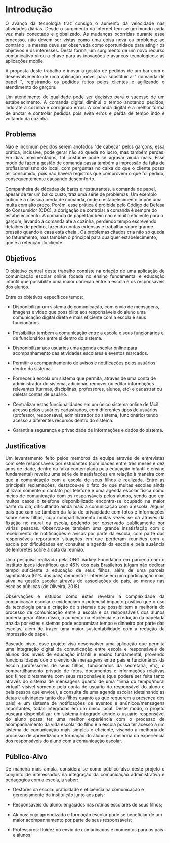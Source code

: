 # Introdução


<p align="justify"> O avanço da tecnologia traz consigo o aumento da velocidade nas atividades diárias. Desde o surgimento da internet tem se um mundo cada vez mais conectado e globalizado. As mudanças ocorridas durante esse processo, não devem ser vistas como uma coisa nova ou problema; ao contrário , a mesma deve ser observada como oportunidade para atingir os objetivos e os interesses. Desta forma, um surgimento de um novo recurso comunicativo virou a chave para as inovações e avanços tecnologicos: as aplicações mobile.</p> 

<p align="justify"> A proposta deste trabalho é inovar a gestão de pedidos de um bar com o desenvolvimento de uma aplicação móvel para substituir a " comanda de papel ", registrando os pedidos feitos pelos clientes e agilizando o atendimento do garçom.</p> 

<p align="justify"> Um atendimento de qualidade pode ser decisivo para o sucesso de um estabelecimento. A comanda digital diminui o tempo anotando pedidos, indo até a cozinha e corrigindo erros. A comanda digital é a melhor forma de anotar e controlar pedidos pois evita erros e perda de tempo indo e voltando da cozinha.</p>

## Problema
<p align="justify">Não é incomum pedidos serem anotados "de cabeça" pelos garçons, essa prática, inclusive, pode gerar não só queda no lucro, mas também perdas. Em dias movimentados, tal costume pode se agravar ainda mais. Esse modo de fazer a gestão de comanda passa também a impressão da falta de profissionalismo do local, com perguntas no caixa do que o cliente possa ter consumido, pois não haverá registros que comprovem o que foi pedido, consequentemente causando desconforto.</p>

Companheira de décadas de bares e restaurantes, a comanda de papel, apesar de ter um baixo custo, traz uma série de problemas. Um exemplo crítico é a clássica perda de comanda, onde o estabelecimento impõe uma multa com alto preço. Porém, esse prática é proibida pelo Código de Defesa do Consumidor (CDC), a obrigação de controlar a comanda é sempre do estabelecimento. A comanda de papel também não é muito eficiente para o garçom, levando a comanda até a cozinha, perdendo tempo escrevendo detalhes de pedido, fazendo contas extensas e trabalhar sobre grande pressão quando a casa está cheia . Os problemas citados cria não só queda no faturamento, mas também o principal para qualquer estabelecimento, que é a retenção do cliente. </p>

## Objetivos

<p align="justify">O objetivo central deste trabalho consiste na criação de uma aplicação de comunicação escolar online focada no ensino fundamental e educação infantil que possibilite uma maior conexão entre a escola e os responsáveis dos alunos.</p> 

<p align="justify">Entre os objetivos específicos temos:</p> 

* Disponibilizar um sistema de comunicação, com envio de mensagens, imagens e vídeo que possibilite aos responsáveis do aluno uma comunicação digital direta e mais eficiente com a escola e seus funcionários. 

* Possibilitar também a comunicação entre a escola e seus funcionários e de funcionários entre si dentro do sistema. 

* Disponibilizar aos usuários uma agenda escolar online para acompanhamento das atividades escolares e eventos marcados. 

* Permitir o acompanhamento de avisos e notificações pelos usuários dentro do sistema. 

* Fornecer à escola um sistema que permita, através de uma conta de administrador do sistema, adicionar, remover ou editar informações relevantes (turmas, disciplinas, professores, alunos, etc) e cadastrar ou deletar contas de usuário.  

* Centralizar estas funcionalidades em um único sistema online de fácil acesso pelos usuários cadastrados, com diferentes tipos de usuários (professor, responsável, administrador do sistema, funcionário) tendo acesso a diferentes recursos dentro do sistema.  

* Garantir a segurança e privacidade de informações e dados do sistema. 

## Justificativa

<p align="justify">Um levantamento feito pelos membros da equipe através de entrevistas com sete responsáveis por estudantes (com idades entre três meses e dez anos de idade, dentro da faixa contemplada pela educação infantil e ensino fundamental) revelou uma série de insatisfações em relação à maneira com que a comunicação com a escola de seus filhos é realizada. Entre as principais reclamações, destacou-se o fato de que muitas escolas ainda utilizam somente o contato por telefone e uma agenda escolar física como meios de comunicação com os responsáveis pelos alunos, sendo que em muitos casos o telefone disponibilizado encontra-se ocupado na maior parte do dia, dificultando ainda mais a comunicação com a escola. Alguns pais queixam-se também da falta de privacidade com fotos e informações sobre seus filhos, cujo compartilhamento muitas vezes se dá através da fixação no mural da escola, podendo ser observado publicamente por várias pessoas. Observou-se também uma grande insatisfação com o recebimento de notificações e avisos por parte da escola, com parte dos responsáveis reportando situações em que perderam reuniões com a escola por dificuldades em consultar a agenda da escola e pela ausência de lembretes sobre a data da reunião.</p>

<p align="justify">Uma pesquisa realizada pela ONG Varkey Foundation em parceria com o Instituto Ipsos identificou que 46% dos pais Brasileiros julgam não dedicar tempo suficiente à educação de seus filhos, além de uma parcela significativa (61% dos pais) demonstrar interesse em uma participação mais ativa na gestão escolar através de associações de pais, ao menos nas escolas públicas (de Oliveira, 2018).</p> 

<p align="justify">Observações e estudos como estes revelam a complexidade da comunicação escolar e evidenciam o potencial impacto positivo que o uso da tecnologia para a criação de sistemas que possibilitem a melhoria do processo de comunicação entre a escola e os responsáveis dos alunos poderia gerar. Além disso, o aumento na eficiência e a redução da papelada trazida por estes sistemas pode economizar tempo e dinheiro por parte das escolas, além de trazer uma maior sustentabilidade com a redução da impressão de papel.</p>

<p align="justify">Baseado nisto, esse projeto visa desenvolver uma aplicação que permita uma integração digital da comunicação entre escola e responsáveis de alunos dos níveis de educação infantil e ensino fundamental, provendo funcionalidades como o envio de mensagens entre pais e funcionários da escola (professores de seus filhos, funcionários da secretaria, etc), o compartilhamento privado de fotos, documentos e informações relativas aos filhos diretamente com seus responsáveis (que poderá ser feita tanto através do sistema de mensagens quanto de uma “linha do tempo/mural virtual” visível somente pela conta de usuário do responsável do aluno e pela pessoa que enviou), a consulta de uma agenda escolar (detalhando as datas e atividades tanto dos filhos quanto as que requerem a presença dos pais) e um sistema de notificações de eventos e anúnicos/mensagens importantes, todas integradas em um único local. Deste modo, o projeto buscará disponibilizar um sistema integrado aonde o usuário responsável do aluno possa ter uma melhor experiência com o processo de acompanhamento da vida escolar do filho e a escola possa ter acesso a um sistema de comunicação mais simples e eficiente, visando a melhoria do processo de aprendizado e formação do aluno e a melhoria da experiência dos responsáveis do aluno com a comunicação escolar.</p> 

 ## Público-Alvo

<p align="justify">De maneira mais ampla, considera-se como público-alvo deste projeto o conjunto de interessados na integração da comunicação administrativa e pedagógica com a escola, a saber:</p>

* Gestores da escola: praticidade e eficiência na comunicação e gerenciamento da instituição junto aos pais;   

* Responsáveis do aluno: engajados nas rotinas escolares de seus filhos; 

* Alunos: cujo aprendizado e formação escolar pode se beneficiar de um maior acompanhamento por parte de seus responsáveis; 

* Professores: fluidez no envio de comunicados e momentos para os pais e alunos;  

